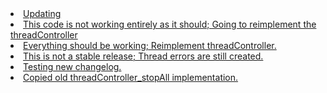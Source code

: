<li> <a href="http://github.com/RagingGrim/mnl/commit/a059030bfb4561ef5db5b9426222f8f45e3d06cb">Updating</a>
</li> 
<li> <a href="http://github.com/RagingGrim/mnl/commit/5c4fe29481fad55cc06a4095a54faf2d0079fc68">This code is not working entirely as it should; Going to reimplement the threadController</a>
</li> 
<li> <a href="http://github.com/RagingGrim/mnl/commit/bb2d848d5772dfd4658f5ae04b2f1d46478b9365">Everything should be working; Reimplement threadController.</a>
</li> 
<li> <a href="http://github.com/RagingGrim/mnl/commit/b4acdc4ed19a2579650bf0b47331f5709a1ca15d">This is not a stable release; Thread errors are still created.</a>
</li> 
<li> <a href="http://github.com/RagingGrim/mnl/commit/369d202696517555609d3bf1235f3db96c5a8c82">Testing new changelog.</a>
</li> 
<li> <a href="http://github.com/RagingGrim/mnl/commit/1c251dc2b596ed70cb7932d7061435209a29f5b0">Copied old threadController_stopAll implementation.</a>
</li> 